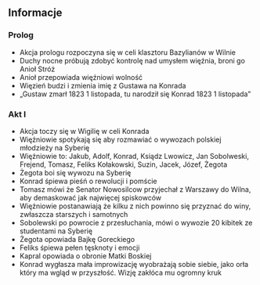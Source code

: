 ## Informacje
### Prolog
- Akcja prologu rozpoczyna się w celi klasztoru Bazylianów w Wilnie
- Duchy nocne próbują zdobyć kontrolę nad umysłem więźnia, broni go Anioł Stróż
- Anioł przepowiada więźniowi wolność
- Więzień budzi i zmienia imię z Gustawa na Konrada
- „Gustaw zmarł 1823 1 listopada, tu narodził się Konrad 1823 1 listopada”
### Akt I
- Akcja toczy się w Wigilię w celi Konrada
- Więźniowie spotykają się aby rozmawiać o wywozach polskiej młodzieży na Syberię
- Więźniowie to: Jakub, Adolf, Konrad, Ksiądz Lwowicz, Jan Sobolweski, Frejend, Tomasz, Feliks Kołakowski, Suzin, Jacek, Józef, Żegota
- Żegota boi się wywozu na Syberię
- Konrad śpiewa pieśń o rewolucji i pomście
- Tomasz mówi że Senator Nowosilcow przyjechał z Warszawy do Wilna, aby demaskować jak najwięcej spiskowców
- Więźniowie postanawiają że kilku z nich powinno się przyznać do winy, zwłaszcza starszych i samotnych 
- Sobolewski po powrocie z przesłuchania, mówi o wywozie 20 kibitek ze studentami na Syberię
- Żegota opowiada Bajkę Goreckiego
- Feliks śpiewa pełen tęsknoty i emocji 
- Kapral opowiada o obronie Matki Boskiej
- Konrad wygłasza mała improwizację wyobrażają sobie siebie, jako orła który ma wgląd w przyszłość. Wizję zakłóca mu ogromny kruk